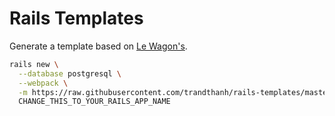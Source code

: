 # Rails Templates

Generate a template based on [Le Wagon's](https://www.lewagon.com).


```bash
rails new \
  --database postgresql \
  --webpack \
  -m https://raw.githubusercontent.com/trandthanh/rails-templates/master/portfolio_devise_railsadmin.rb \
  CHANGE_THIS_TO_YOUR_RAILS_APP_NAME
```
